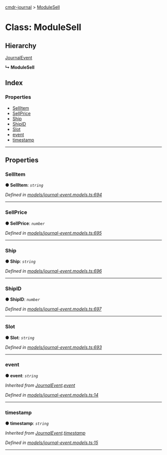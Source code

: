 [cmdr-journal](../README.md) > [ModuleSell](../classes/modulesell.md)



# Class: ModuleSell

## Hierarchy


 [JournalEvent](journalevent.md)

**↳ ModuleSell**







## Index

### Properties

* [SellItem](modulesell.md#sellitem)
* [SellPrice](modulesell.md#sellprice)
* [Ship](modulesell.md#ship)
* [ShipID](modulesell.md#shipid)
* [Slot](modulesell.md#slot)
* [event](modulesell.md#event)
* [timestamp](modulesell.md#timestamp)



---
## Properties
<a id="sellitem"></a>

###  SellItem

**●  SellItem**:  *`string`* 

*Defined in [models/journal-event.models.ts:694](https://github.com/chrisbruford/cmdr-journal/blob/0588b1f/src/models/journal-event.models.ts#L694)*





___

<a id="sellprice"></a>

###  SellPrice

**●  SellPrice**:  *`number`* 

*Defined in [models/journal-event.models.ts:695](https://github.com/chrisbruford/cmdr-journal/blob/0588b1f/src/models/journal-event.models.ts#L695)*





___

<a id="ship"></a>

###  Ship

**●  Ship**:  *`string`* 

*Defined in [models/journal-event.models.ts:696](https://github.com/chrisbruford/cmdr-journal/blob/0588b1f/src/models/journal-event.models.ts#L696)*





___

<a id="shipid"></a>

###  ShipID

**●  ShipID**:  *`number`* 

*Defined in [models/journal-event.models.ts:697](https://github.com/chrisbruford/cmdr-journal/blob/0588b1f/src/models/journal-event.models.ts#L697)*





___

<a id="slot"></a>

###  Slot

**●  Slot**:  *`string`* 

*Defined in [models/journal-event.models.ts:693](https://github.com/chrisbruford/cmdr-journal/blob/0588b1f/src/models/journal-event.models.ts#L693)*





___

<a id="event"></a>

###  event

**●  event**:  *`string`* 

*Inherited from [JournalEvent](journalevent.md).[event](journalevent.md#event)*

*Defined in [models/journal-event.models.ts:14](https://github.com/chrisbruford/cmdr-journal/blob/0588b1f/src/models/journal-event.models.ts#L14)*





___

<a id="timestamp"></a>

###  timestamp

**●  timestamp**:  *`string`* 

*Inherited from [JournalEvent](journalevent.md).[timestamp](journalevent.md#timestamp)*

*Defined in [models/journal-event.models.ts:15](https://github.com/chrisbruford/cmdr-journal/blob/0588b1f/src/models/journal-event.models.ts#L15)*





___


